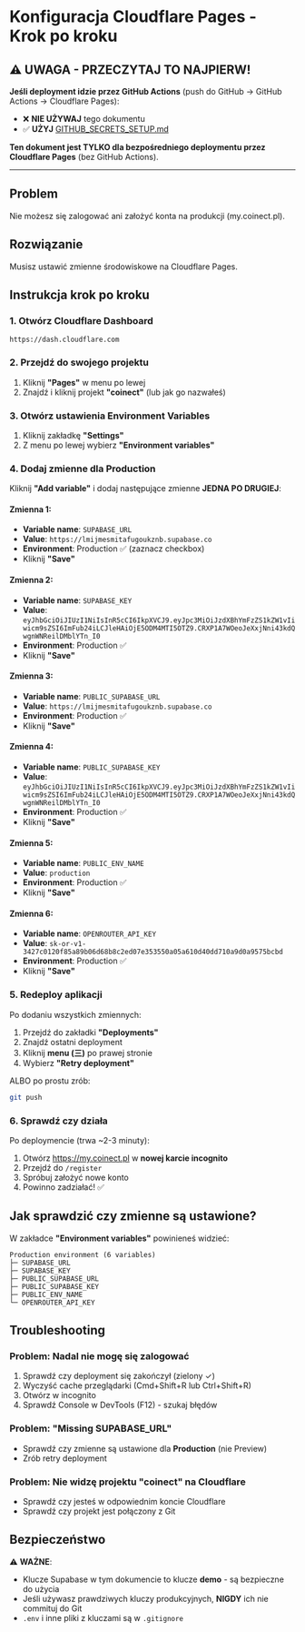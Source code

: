 # Konfiguracja Cloudflare Pages - Krok po kroku

## ⚠️ UWAGA - PRZECZYTAJ TO NAJPIERW!

**Jeśli deployment idzie przez GitHub Actions** (push do GitHub → GitHub Actions → Cloudflare Pages):
- ❌ **NIE UŻYWAJ** tego dokumentu
- ✅ **UŻYJ** [GITHUB_SECRETS_SETUP.md](GITHUB_SECRETS_SETUP.md)

**Ten dokument jest TYLKO dla bezpośredniego deploymentu przez Cloudflare Pages** (bez GitHub Actions).

---

## Problem
Nie możesz się zalogować ani założyć konta na produkcji (my.coinect.pl).

## Rozwiązanie
Musisz ustawić zmienne środowiskowe na Cloudflare Pages.

## Instrukcja krok po kroku

### 1. Otwórz Cloudflare Dashboard
```
https://dash.cloudflare.com
```

### 2. Przejdź do swojego projektu
1. Kliknij **"Pages"** w menu po lewej
2. Znajdź i kliknij projekt **"coinect"** (lub jak go nazwałeś)

### 3. Otwórz ustawienia Environment Variables
1. Kliknij zakładkę **"Settings"**
2. Z menu po lewej wybierz **"Environment variables"**

### 4. Dodaj zmienne dla Production

Kliknij **"Add variable"** i dodaj następujące zmienne **JEDNA PO DRUGIEJ**:

#### Zmienna 1:
- **Variable name**: `SUPABASE_URL`
- **Value**: `https://lmijmesmitafugoukznb.supabase.co`
- **Environment**: Production ✅ (zaznacz checkbox)
- Kliknij **"Save"**

#### Zmienna 2:
- **Variable name**: `SUPABASE_KEY`
- **Value**: `eyJhbGciOiJIUzI1NiIsInR5cCI6IkpXVCJ9.eyJpc3MiOiJzdXBhYmFzZS1kZW1vIiwicm9sZSI6ImFub24iLCJleHAiOjE5ODM4MTI5OTZ9.CRXP1A7WOeoJeXxjNni43kdQwgnWNReilDMblYTn_I0`
- **Environment**: Production ✅
- Kliknij **"Save"**

#### Zmienna 3:
- **Variable name**: `PUBLIC_SUPABASE_URL`
- **Value**: `https://lmijmesmitafugoukznb.supabase.co`
- **Environment**: Production ✅
- Kliknij **"Save"**

#### Zmienna 4:
- **Variable name**: `PUBLIC_SUPABASE_KEY`
- **Value**: `eyJhbGciOiJIUzI1NiIsInR5cCI6IkpXVCJ9.eyJpc3MiOiJzdXBhYmFzZS1kZW1vIiwicm9sZSI6ImFub24iLCJleHAiOjE5ODM4MTI5OTZ9.CRXP1A7WOeoJeXxjNni43kdQwgnWNReilDMblYTn_I0`
- **Environment**: Production ✅
- Kliknij **"Save"**

#### Zmienna 5:
- **Variable name**: `PUBLIC_ENV_NAME`
- **Value**: `production`
- **Environment**: Production ✅
- Kliknij **"Save"**

#### Zmienna 6:
- **Variable name**: `OPENROUTER_API_KEY`
- **Value**: `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`
- **Environment**: Production ✅
- Kliknij **"Save"**

### 5. Redeploy aplikacji

Po dodaniu wszystkich zmiennych:

1. Przejdź do zakładki **"Deployments"**
2. Znajdź ostatni deployment
3. Kliknij **menu (三)** po prawej stronie
4. Wybierz **"Retry deployment"**

ALBO po prostu zrób:
```bash
git push
```

### 6. Sprawdź czy działa

Po deploymencie (trwa ~2-3 minuty):

1. Otwórz https://my.coinect.pl w **nowej karcie incognito**
2. Przejdź do `/register`
3. Spróbuj założyć nowe konto
4. Powinno zadziałać! ✅

## Jak sprawdzić czy zmienne są ustawione?

W zakładce **"Environment variables"** powinieneś widzieć:

```
Production environment (6 variables)
├─ SUPABASE_URL
├─ SUPABASE_KEY
├─ PUBLIC_SUPABASE_URL
├─ PUBLIC_SUPABASE_KEY
├─ PUBLIC_ENV_NAME
└─ OPENROUTER_API_KEY
```

## Troubleshooting

### Problem: Nadal nie mogę się zalogować
1. Sprawdź czy deployment się zakończył (zielony ✓)
2. Wyczyść cache przeglądarki (Cmd+Shift+R lub Ctrl+Shift+R)
3. Otwórz w incognito
4. Sprawdź Console w DevTools (F12) - szukaj błędów

### Problem: "Missing SUPABASE_URL"
- Sprawdź czy zmienne są ustawione dla **Production** (nie Preview)
- Zrób retry deployment

### Problem: Nie widzę projektu "coinect" na Cloudflare
- Sprawdź czy jesteś w odpowiednim koncie Cloudflare
- Sprawdź czy projekt jest połączony z Git

## Bezpieczeństwo

⚠️ **WAŻNE**:
- Klucze Supabase w tym dokumencie to klucze **demo** - są bezpieczne do użycia
- Jeśli używasz prawdziwych kluczy produkcyjnych, **NIGDY** ich nie commituj do Git
- `.env` i inne pliki z kluczami są w `.gitignore`
